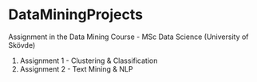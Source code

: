 # DataMiningProjects
Assignment in the Data Mining Course - MSc Data Science (University of Skövde)

1. Assignment 1 - Clustering & Classification
2. Assignment 2 - Text Mining & NLP

